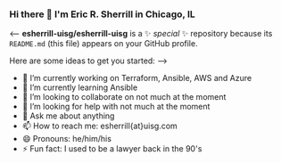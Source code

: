 ### Hi there 👋 I'm Eric R. Sherrill in Chicago, IL

<-- **esherrill-uisg/esherrill-uisg** is a ✨ _special_ ✨ repository because its `README.md` (this file) appears on your GitHub profile.

Here are some ideas to get you started:
-->

- 🔭 I’m currently working on Terraform, Ansible, AWS and Azure
- 🌱 I’m currently learning Ansible
- 👯 I’m looking to collaborate on not much at the moment
- 🤔 I’m looking for help with not much at the moment
- 💬 Ask me about anything
- 📫 How to reach me: esherrill{at}uisg.com
- 😄 Pronouns: he/him/his
- ⚡ Fun fact: I used to be a lawyer back in the 90's

